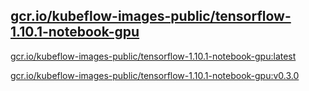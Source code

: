 
[gcr.io/kubeflow-images-public/tensorflow-1.10.1-notebook-gpu](https://hub.docker.com/r/anjia0532/kubeflow-images-public.tensorflow-1.10.1-notebook-gpu/tags/)
-----


[gcr.io/kubeflow-images-public/tensorflow-1.10.1-notebook-gpu:latest](https://hub.docker.com/r/anjia0532/kubeflow-images-public.tensorflow-1.10.1-notebook-gpu/tags/)


[gcr.io/kubeflow-images-public/tensorflow-1.10.1-notebook-gpu:v0.3.0](https://hub.docker.com/r/anjia0532/kubeflow-images-public.tensorflow-1.10.1-notebook-gpu/tags/)


